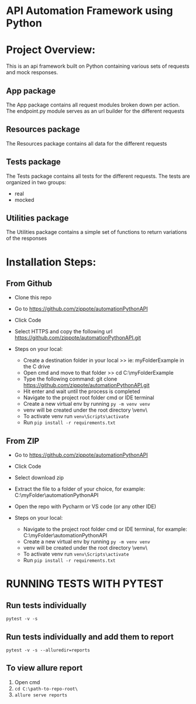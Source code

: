 # API Automation Framework using Python
# Project Overview:
This is an api framework built on Python containing various sets of requests and mock responses.

## App package
The App package contains all request modules broken down per action.
The endpoint.py module serves as an url builder for the different requests

## Resources package
The Resources package contains all data for the different requests

## Tests package
The Tests package contains all tests for the different requests.
The tests are organized in two groups:
  - real
  - mocked

## Utilities package
The Utilities package contains a simple set of functions to return variations of the responses

# Installation Steps:
## From Github
  - Clone this repo
  - Go to https://github.com/zippote/automationPythonAPI
  - Click Code
  - Select HTTPS and copy the following url https://github.com/zippote/automationPythonAPI.git

- Steps on your local:
  - Create a destination folder in your local >> ie: myFolderExample in the C drive
  - Open cmd and move to that folder >> cd C:\myFolderExample
  - Type the following command: git clone https://github.com/zippote/automationPythonAPI.git
  - Hit enter and wait until the process is completed
  - Navigate to the project root folder cmd or IDE terminal
  - Create a new virtual env by running `py -m venv venv`
  - venv will be created under the root directory \venv\
  - To activate venv run `venv\Scripts\activate`
  - Run `pip install -r requirements.txt`

## From ZIP
  - Go to https://github.com/zippote/automationPythonAPI
  - Click Code
  - Select download zip
  - Extract the file to a folder of your choice, for example: C:\myFolder\automationPythonAPI
  - Open the repo with Pycharm or VS code (or any other IDE)

- Steps on your local:
  - Navigate to the project root folder cmd or IDE terminal, for example: C:\myFolder\automationPythonAPI
  - Create a new virtual env by running `py -m venv venv`
  - venv will be created under the root directory \venv\
  - To activate venv run `venv\Scripts\activate`
  - Run `pip install -r requirements.txt`

# RUNNING TESTS WITH PYTEST
## Run tests individually
`pytest -v -s`

## Run tests individually and add them to report
`pytest -v -s --alluredir=reports`


## To view allure report
1. Open cmd
2. `cd C:\path-to-repo-root\`
3. `allure serve reports`
